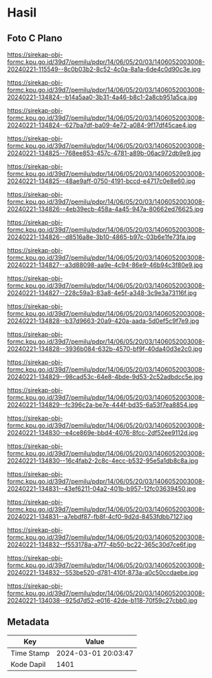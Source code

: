 # Hasil

## Foto C Plano

https://sirekap-obj-formc.kpu.go.id/39d7/pemilu/pdpr/14/06/05/20/03/1406052003008-20240221-115549--8c0b03b2-8c52-4c0a-8a1a-6de4c0d90c3e.jpg

https://sirekap-obj-formc.kpu.go.id/39d7/pemilu/pdpr/14/06/05/20/03/1406052003008-20240221-134824--b14a5aa0-3b31-4a46-b8c1-2a8cb951a5ca.jpg

https://sirekap-obj-formc.kpu.go.id/39d7/pemilu/pdpr/14/06/05/20/03/1406052003008-20240221-134824--627ba7df-ba09-4e72-a084-9f17df45cae4.jpg

https://sirekap-obj-formc.kpu.go.id/39d7/pemilu/pdpr/14/06/05/20/03/1406052003008-20240221-134825--768ee853-457c-4781-a89b-06ac972db9e9.jpg

https://sirekap-obj-formc.kpu.go.id/39d7/pemilu/pdpr/14/06/05/20/03/1406052003008-20240221-134825--48ae9aff-0750-4191-bccd-e4717c0e8e60.jpg

https://sirekap-obj-formc.kpu.go.id/39d7/pemilu/pdpr/14/06/05/20/03/1406052003008-20240221-134826--4eb39ecb-458a-4a45-947a-80662ed76625.jpg

https://sirekap-obj-formc.kpu.go.id/39d7/pemilu/pdpr/14/06/05/20/03/1406052003008-20240221-134826--d8516a8e-3b10-4865-b97c-03b6e1fe73fa.jpg

https://sirekap-obj-formc.kpu.go.id/39d7/pemilu/pdpr/14/06/05/20/03/1406052003008-20240221-134827--a3d88098-aa9e-4c94-86e9-46b94c3f80e9.jpg

https://sirekap-obj-formc.kpu.go.id/39d7/pemilu/pdpr/14/06/05/20/03/1406052003008-20240221-134827--228c59a3-83a8-4e5f-a348-3c9e3a73116f.jpg

https://sirekap-obj-formc.kpu.go.id/39d7/pemilu/pdpr/14/06/05/20/03/1406052003008-20240221-134828--b37d9663-20a9-420a-aada-5d0ef5c9f7e9.jpg

https://sirekap-obj-formc.kpu.go.id/39d7/pemilu/pdpr/14/06/05/20/03/1406052003008-20240221-134828--3936b084-632b-4570-bf9f-40da40d3e2c0.jpg

https://sirekap-obj-formc.kpu.go.id/39d7/pemilu/pdpr/14/06/05/20/03/1406052003008-20240221-134829--98cad53c-64e8-4bde-9d53-2c52adbdcc5e.jpg

https://sirekap-obj-formc.kpu.go.id/39d7/pemilu/pdpr/14/06/05/20/03/1406052003008-20240221-134829--fc396c2a-be7e-444f-bd35-6a53f7ea8854.jpg

https://sirekap-obj-formc.kpu.go.id/39d7/pemilu/pdpr/14/06/05/20/03/1406052003008-20240221-134830--e4ce869e-bbd4-4076-8fcc-2df52ee9112d.jpg

https://sirekap-obj-formc.kpu.go.id/39d7/pemilu/pdpr/14/06/05/20/03/1406052003008-20240221-134830--16c4fab2-2c8c-4ecc-b532-95e5a1db8c8a.jpg

https://sirekap-obj-formc.kpu.go.id/39d7/pemilu/pdpr/14/06/05/20/03/1406052003008-20240221-134831--43ef6211-04a2-401b-b957-12fc03639450.jpg

https://sirekap-obj-formc.kpu.go.id/39d7/pemilu/pdpr/14/06/05/20/03/1406052003008-20240221-134831--a7ebdf87-fb8f-4cf0-9d2d-8453fdbb7127.jpg

https://sirekap-obj-formc.kpu.go.id/39d7/pemilu/pdpr/14/06/05/20/03/1406052003008-20240221-134832--f553178a-a7f7-4b50-bc22-365c30d7ce6f.jpg

https://sirekap-obj-formc.kpu.go.id/39d7/pemilu/pdpr/14/06/05/20/03/1406052003008-20240221-134832--553be520-d781-410f-873a-a0c50ccdaebe.jpg

https://sirekap-obj-formc.kpu.go.id/39d7/pemilu/pdpr/14/06/05/20/03/1406052003008-20240221-134038--925d7d52-e016-42de-b118-70f59c27cbb0.jpg


## Metadata

| Key        | Value               |
| ---------- | ------------------- |
| Time Stamp | 2024-03-01 20:03:47 |
| Kode Dapil | 1401                |



